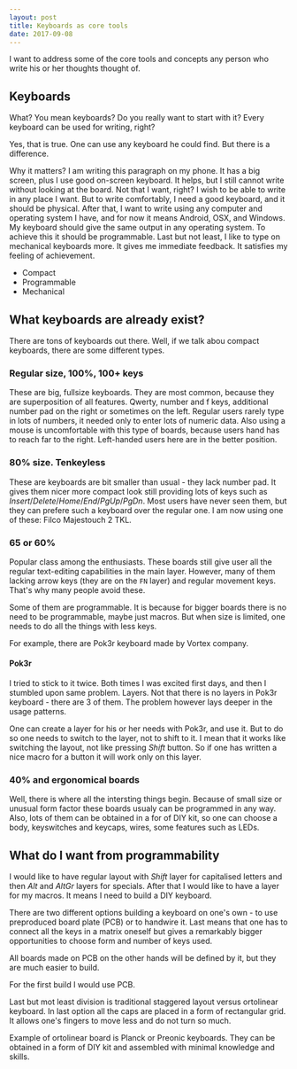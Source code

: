 ```yaml
---
layout: post
title: Keyboards as core tools
date: 2017-09-08
---
```


I want to address some of the core tools and concepts any person who write his or her thoughts thought of.

## Keyboards
What? You mean keyboards?
Do you really want to start with it?
Every keyboard can be used for writing, right?

Yes, that is true. One can use any keyboard he could find. But there is a difference.

Why it matters?
I am writing this paragraph on my phone. It has a big screen, plus I use good on-screen keyboard. It helps, but I still cannot write without looking at the board. Not that I want, right?
I wish to be able to write in any place I want. But to write comfortably, I need a good keyboard, and it should be physical.
After that, I want to write using any computer and operating system I have, and for now it means Android, OSX, and Windows.
My keyboard should give the same output in any operating system. To achieve this it should be programmable.
Last but not least, I like to type on mechanical keyboards more. It gives me immediate feedback. It satisfies my feeling of achievement.
- Compact
- Programmable
- Mechanical

## What keyboards are already exist?
There are tons of keyboards out there.
Well, if we talk abou compact keyboards, there are some different types.

### Regular size, 100%, 100+ keys
These are big, fullsize keyboards. They are most common, because they are superposition of all features.
Qwerty, number and f keys, additional number pad on the right or sometimes on the left.
Regular users rarely type in lots of numbers, it needed only to enter lots of numeric data.
Also using a mouse is uncomfortable with this type of boards, because users hand has to reach far to the right.
Left-handed users here are in the better position.

### 80% size. Tenkeyless
These are keyboards are bit smaller than usual - they lack number pad.
It gives them nicer more compact look still providing lots of keys such as *Insert*/*Delete*/*Home*/*End*/*PgUp*/*PgDn*.
Most users have never seen them, but they can prefere such a keyboard over the regular one.
I am now using one of these: Filco Majestouch 2 TKL.

### 65 or 60% 
Popular class among the enthusiasts. These boards still give user all the regular text-editing capabilities in the main layer.
However, many of them lacking arrow keys (they are on the `FN` layer) and regular movement keys. That's why many people avoid these.

Some of them are programmable. It is because for bigger boards there is no need to be programmable, maybe just macros.
But when size is limited, one needs to do all the things with less keys.

For example, there are Pok3r keyboard made by Vortex company.

#### Pok3r
I tried to stick to it twice. Both times I was excited first days, and then I stumbled upon same problem.
Layers. Not that there is no layers in Pok3r keyboard - there are 3 of them.
The problem however lays deeper in the usage patterns.

One can create a layer for his or her needs with Pok3r, and use it. But to do so one needs to switch to the layer, not to shift to it.
I mean that it works like switching the layout, not like pressing *Shift* button. So if one has written a nice macro for a button it will work only on this layer.

### 40% and ergonomical boards
Well, there is where all the intersting things begin.
Because of small size or unusual form factor these boards usualy can be programmed in any way.
Also, lots of them can be obtained in a for of DIY kit, so one can choose a body, keyswitches and keycaps, wires, some features such as LEDs.

## What do I want from programmability
I would like to have regular layout with *Shift* layer for capitalised letters and then *Alt* and *AltGr* layers for specials.
After that I would like to have a layer for my macros.
It means I need to build a DIY keyboard.

There are two different options building a keyboard on one's own - to use preproduced board plate (PCB) or to handwire it. Last means that one has to connect all the keys in a matrix oneself but gives a remarkably bigger opportunities to choose form and number of keys used. 

All boards made on PCB on the other hands will be defined by it, but they are much easier to build.

For the first build I would use PCB.

Last but mot least division is traditional staggered layout versus ortolinear keyboard. In last option all the caps are placed in a form of rectangular grid. It allows one's fingers to move less and do not turn so much.

Example of ortolinear board is Planck or Preonic keyboards. They can be obtained in a form of DIY kit and assembled with minimal knowledge and skills.
